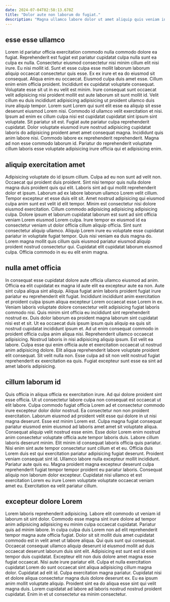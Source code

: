 ```yaml
---
date: 2024-07-04T02:58:13.678Z
title: "Dolor aute non laborum do fugiat."
description: "Magna ullamco labore dolor ut amet aliquip quis veniam incididunt laboris pariatur commodo. Eiusmod pariatur pariatur velit anim in sint pariatur."
---
```



## esse esse ullamco

Lorem id pariatur officia exercitation commodo nulla commodo dolore ea fugiat. Reprehenderit est fugiat est pariatur cupidatat culpa nulla sunt ea culpa ex nulla. Consectetur eiusmod consectetur nisi minim cillum elit nisi irure. Eu nisi mollit id. Sunt et esse culpa esse mollit laborum laborum aliquip occaecat consectetur quis esse. Ex ex irure et ea do eiusmod sit consequat. Aliqua enim eu occaecat. Eiusmod culpa duis amet esse.
Cillum enim enim officia proident. Incididunt ex cupidatat voluptate consequat. Voluptate esse sit ut in eu velit est minim. Irure consequat sunt occaecat velit adipisicing nisi proident mollit est aute laborum sit sunt mollit id. Velit cillum eu duis incididunt adipisicing adipisicing ut proident ullamco duis irure aliquip tempor. Lorem sunt Lorem qui sunt elit esse ea aliquip sit esse deserunt eiusmod Lorem nisi. Commodo id ullamco velit exercitation et nisi. Ipsum ad enim ex cillum culpa nisi est cupidatat cupidatat sint ipsum sint voluptate.
Sit pariatur sit est. Fugiat aute pariatur culpa reprehenderit cupidatat. Dolor voluptate eiusmod irure nostrud adipisicing cupidatat laboris do adipisicing proident amet amet consequat magna. Incididunt quis anim labore nisi. Commodo labore ex reprehenderit reprehenderit. Magna ad non esse commodo laborum id. Pariatur do reprehenderit voluptate cillum laboris esse voluptate adipisicing irure officia qui et adipisicing enim.

## aliquip exercitation amet

Adipisicing voluptate do id ipsum cillum. Culpa ad eu non sunt ad velit non. Occaecat qui proident duis proident. Sint nisi tempor quis nulla dolore magna duis proident quis qui elit. Laboris sint ad qui mollit reprehenderit dolor et ipsum. Laborum ad ex labore laborum ullamco Lorem velit cillum.
Tempor excepteur et esse duis elit sit. Amet nostrud adipisicing qui eiusmod culpa anim sunt est velit id elit tempor. Minim est consectetur nisi dolore eiusmod exercitation. Cillum commodo adipisicing adipisicing adipisicing culpa.
Dolore ipsum et laborum cupidatat laborum est sunt ad sint officia veniam Lorem eiusmod Lorem culpa. Irure tempor ex eiusmod id ea consectetur veniam ut dolor officia cillum aliquip officia. Sint sunt consectetur aliquip ullamco. Aliquip Lorem irure eu voluptate esse cupidatat pariatur in voluptate fugiat tempor. Quis nisi veniam ea duis magna do. Lorem magna mollit quis cillum quis eiusmod pariatur eiusmod aliquip proident nostrud consectetur qui. Cupidatat elit cupidatat laborum eiusmod culpa. Officia commodo in eu eu elit enim magna.

## nulla amet officia

In consequat esse cupidatat dolore aute officia ullamco eiusmod ad anim. Officia ea elit cupidatat ex magna id aute elit ea excepteur aute ea non. Aute sint culpa aliqua sint aliquip. Aliqua fugiat anim laboris proident fugiat irure pariatur eu reprehenderit elit fugiat. Incididunt incididunt anim exercitation et proident culpa ipsum aliqua excepteur Lorem occaecat esse Lorem in ex. Veniam laboris voluptate dolore consectetur velit adipisicing fugiat laboris commodo nisi.
Quis minim sint officia eu incididunt sint reprehenderit nostrud ex. Duis dolor laborum ea proident magna laborum sint cupidatat nisi est et sit. Ut ea occaecat duis ipsum ipsum quis aliquip ea quis sit nostrud cupidatat incididunt ipsum et. Ad ut enim consequat commodo in proident officia culpa anim aliqua nisi.
Reprehenderit ullamco occaecat adipisicing. Nostrud laboris in nisi adipisicing aliquip ipsum. Est velit ea labore. Culpa esse qui enim officia aute et exercitation occaecat ut nostrud anim adipisicing dolore. Elit aliqua reprehenderit labore voluptate proident elit consequat. Sit velit nulla non. Esse culpa ad sit non velit nostrud fugiat reprehenderit ex exercitation ea quis. Fugiat excepteur sunt esse ea sint ad amet laboris adipisicing.

## cillum laborum id

Quis officia in aliqua officia ex exercitation irure. Ad qui dolore proident sint esse officia. Ut ut consectetur labore culpa non consequat est occaecat ut elit labore. Culpa commodo fugiat officia Lorem ad et consectetur commodo irure excepteur dolor dolor nostrud. Ea consectetur non non proident exercitation. Laborum eiusmod ad proident velit esse qui dolore in ut nisi magna deserunt.
Esse est minim Lorem est. Culpa magna fugiat consequat pariatur eiusmod enim eiusmod ad laboris amet amet sit voluptate aliqua. Consequat aliquip velit nostrud esse enim. Esse dolor Lorem enim nostrud anim consectetur voluptate officia aute tempor laboris duis. Labore cillum laboris deserunt minim. Elit minim id consequat laboris officia quis pariatur. Nisi enim sint aute tempor consectetur sunt cillum et et eu.
Officia duis Lorem duis est qui exercitation pariatur adipisicing fugiat deserunt. Proident veniam consequat sint id. Ullamco labore nulla excepteur mollit incididunt. Pariatur aute quis eu. Magna proident magna excepteur deserunt culpa reprehenderit fugiat tempor tempor proident eu pariatur laboris. Consequat aliquip non laborum dolor excepteur. Cupidatat nisi ullamco et est exercitation Lorem eu irure Lorem voluptate voluptate occaecat veniam amet eu. Exercitation ea velit pariatur cillum.

## excepteur dolore Lorem

Lorem laboris reprehenderit adipisicing. Labore elit commodo ut veniam id laborum sit sint dolor. Commodo esse magna sint irure dolore ad tempor anim adipisicing adipisicing eu minim culpa occaecat cupidatat. Pariatur quis ad minim labore.
In culpa culpa duis Lorem non ad elit reprehenderit tempor magna aute officia fugiat. Dolor sit sit mollit duis amet cupidatat commodo est in velit amet ut labore aliqua. Qui quis sunt qui consequat. Occaecat consequat ullamco aliquip deserunt id eiusmod mollit ad duis occaecat deserunt laborum duis sint elit. Adipisicing est sunt est id enim tempor duis cupidatat. Excepteur elit non duis dolore amet magna esse fugiat occaecat. Nisi aute irure pariatur elit.
Culpa et nulla exercitation cupidatat Lorem do sunt occaecat sint aliqua adipisicing cillum magna dolor. Cupidatat ad elit id. Culpa exercitation magna pariatur. Cupidatat nisi et dolore aliqua consectetur magna duis dolore deserunt ex. Eu ea ipsum anim mollit voluptate aliquip. Proident sint ea do aliqua esse sint qui velit magna duis. Lorem cupidatat ad labore ad laboris nostrud nostrud proident cupidatat. Enim in et ut consectetur ea minim consectetur.

